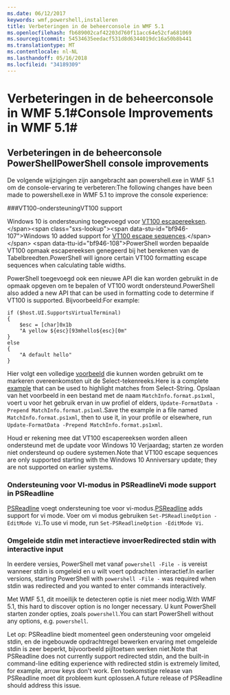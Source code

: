 ```yaml
---
ms.date: 06/12/2017
keywords: wmf,powershell,installeren
title: Verbeteringen in de beheerconsole in WMF 5.1
ms.openlocfilehash: fb689002caf42203d760f11acc64e52cfa681069
ms.sourcegitcommit: 54534635eedacf531d8d6344019dc16a50b8b441
ms.translationtype: MT
ms.contentlocale: nl-NL
ms.lasthandoff: 05/16/2018
ms.locfileid: "34189309"
---
```

# <a name="console-improvements-in-wmf-51"></a><span data-ttu-id="bf946-103">Verbeteringen in de beheerconsole in WMF 5.1#</span><span class="sxs-lookup"><span data-stu-id="bf946-103">Console Improvements in WMF 5.1#</span></span>

## <a name="powershell-console-improvements"></a><span data-ttu-id="bf946-104">Verbeteringen in de beheerconsole PowerShell</span><span class="sxs-lookup"><span data-stu-id="bf946-104">PowerShell console improvements</span></span>

<span data-ttu-id="bf946-105">De volgende wijzigingen zijn aangebracht aan powershell.exe in WMF 5.1 om de console-ervaring te verbeteren:</span><span class="sxs-lookup"><span data-stu-id="bf946-105">The following changes have been made to powershell.exe in WMF 5.1 to improve the console experience:</span></span>

###<a name="vt100-support"></a><span data-ttu-id="bf946-106">VT100-ondersteuning</span><span class="sxs-lookup"><span data-stu-id="bf946-106">VT100 support</span></span>

<span data-ttu-id="bf946-107">Windows 10 is ondersteuning toegevoegd voor [VT100 escapereeksen](https://msdn.microsoft.com/en-us/library/windows/desktop/mt638032(v=vs.85).aspx).</span><span class="sxs-lookup"><span data-stu-id="bf946-107">Windows 10 added support for [VT100 escape sequences](https://msdn.microsoft.com/en-us/library/windows/desktop/mt638032(v=vs.85).aspx).</span></span>
<span data-ttu-id="bf946-108">PowerShell worden bepaalde VT100 opmaak escapereeksen genegeerd bij het berekenen van de Tabelbreedten.</span><span class="sxs-lookup"><span data-stu-id="bf946-108">PowerShell will ignore certain VT100 formatting escape sequences when calculating table widths.</span></span>

<span data-ttu-id="bf946-109">PowerShell toegevoegd ook een nieuwe API die kan worden gebruikt in de opmaak opgeven om te bepalen of VT100 wordt ondersteund.</span><span class="sxs-lookup"><span data-stu-id="bf946-109">PowerShell also added a new API that can be used in formatting code to determine if VT100 is supported.</span></span>
<span data-ttu-id="bf946-110">Bijvoorbeeld:</span><span class="sxs-lookup"><span data-stu-id="bf946-110">For example:</span></span>

```
if ($host.UI.SupportsVirtualTerminal)
{
    $esc = [char]0x1b
    "A yellow ${esc}[93mhello${esc}[0m"
}
else
{
    "A default hello"
}
```
<span data-ttu-id="bf946-111">Hier volgt een volledige [voorbeeld](https://gist.github.com/lzybkr/dcb973dccd54900b67783c48083c28f7) die kunnen worden gebruikt om te markeren overeenkomsten uit de Select-tekenreeks.</span><span class="sxs-lookup"><span data-stu-id="bf946-111">Here is a complete [example](https://gist.github.com/lzybkr/dcb973dccd54900b67783c48083c28f7) that can be used to highlight matches from Select-String.</span></span>
<span data-ttu-id="bf946-112">Opslaan van het voorbeeld in een bestand met de naam `MatchInfo.format.ps1xml`, voert u voor het gebruik ervan in uw profiel of elders, `Update-FormatData -Prepend MatchInfo.format.ps1xml`.</span><span class="sxs-lookup"><span data-stu-id="bf946-112">Save the example in a file named `MatchInfo.format.ps1xml`, then to use it, in your profile or elsewhere, run `Update-FormatData -Prepend MatchInfo.format.ps1xml`.</span></span>

<span data-ttu-id="bf946-113">Houd er rekening mee dat VT100 escapereeksen worden alleen ondersteund met de update voor Windows 10 Verjaardag; starten ze worden niet ondersteund op oudere systemen.</span><span class="sxs-lookup"><span data-stu-id="bf946-113">Note that VT100 escape sequences are only supported starting with the Windows 10 Anniversary update; they are not supported on earlier systems.</span></span>

### <a name="vi-mode-support-in-psreadline"></a><span data-ttu-id="bf946-114">Ondersteuning voor VI-modus in PSReadline</span><span class="sxs-lookup"><span data-stu-id="bf946-114">Vi mode support in PSReadline</span></span>

<span data-ttu-id="bf946-115">[PSReadline](https://github.com/lzybkr/PSReadLine) voegt ondersteuning toe voor vi-modus.</span><span class="sxs-lookup"><span data-stu-id="bf946-115">[PSReadline](https://github.com/lzybkr/PSReadLine) adds support for vi mode.</span></span> <span data-ttu-id="bf946-116">Voer om vi modus gebruiken `Set-PSReadlineOption -EditMode Vi`.</span><span class="sxs-lookup"><span data-stu-id="bf946-116">To use vi mode, run `Set-PSReadlineOption -EditMode Vi`.</span></span>

### <a name="redirected-stdin-with-interactive-input"></a><span data-ttu-id="bf946-117">Omgeleide stdin met interactieve invoer</span><span class="sxs-lookup"><span data-stu-id="bf946-117">Redirected stdin with interactive input</span></span>

<span data-ttu-id="bf946-118">In eerdere versies, PowerShell met vanaf `powershell -File -` is vereist wanneer stdin is omgeleid en u wilt voert opdrachten interactief.</span><span class="sxs-lookup"><span data-stu-id="bf946-118">In earlier versions, starting PowerShell with `powershell -File -` was required when stdin was redirected and you wanted to enter commands interactively.</span></span>

<span data-ttu-id="bf946-119">Met WMF 5.1, dit moeilijk te detecteren optie is niet meer nodig.</span><span class="sxs-lookup"><span data-stu-id="bf946-119">With WMF 5.1, this hard to discover option is no longer necessary.</span></span>
<span data-ttu-id="bf946-120">U kunt PowerShell starten zonder opties, zoals `powershell`.</span><span class="sxs-lookup"><span data-stu-id="bf946-120">You can start PowerShell without any options, e.g. `powershell`.</span></span>

<span data-ttu-id="bf946-121">Let op: PSReadline biedt momenteel geen ondersteuning voor omgeleid stdin, en de ingebouwde opdrachtregel bewerken ervaring met omgeleide stdin is zeer beperkt, bijvoorbeeld pijltoetsen werken niet.</span><span class="sxs-lookup"><span data-stu-id="bf946-121">Note that PSReadline does not currently support redirected stdin, and the built-in command-line editing experience with redirected stdin is extremely limited, for example, arrow keys don't work.</span></span>
<span data-ttu-id="bf946-122">Een toekomstige release van PSReadline moet dit probleem kunt oplossen.</span><span class="sxs-lookup"><span data-stu-id="bf946-122">A future release of PSReadline should address this issue.</span></span>
